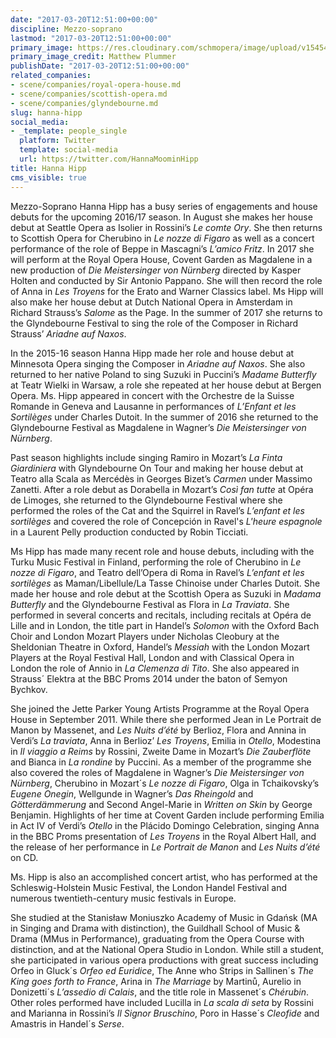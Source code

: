 ```yaml
---
date: "2017-03-20T12:51:00+00:00"
discipline: Mezzo-soprano
lastmod: "2017-03-20T12:51:00+00:00"
primary_image: https://res.cloudinary.com/schmopera/image/upload/v1545409169/media/webhook-uploads/1490014212795/2017-03-20---Hanna_Hipp_pc_Matthew_Plummer.jpg.jpg
primary_image_credit: Matthew Plummer
publishDate: "2017-03-20T12:51:00+00:00"
related_companies:
- scene/companies/royal-opera-house.md
- scene/companies/scottish-opera.md
- scene/companies/glyndebourne.md
slug: hanna-hipp
social_media:
- _template: people_single
  platform: Twitter
  template: social-media
  url: https://twitter.com/HannaMoominHipp
title: Hanna Hipp
cms_visible: true
---
```


Mezzo-Soprano Hanna Hipp has a busy series of engagements and house debuts for the upcoming 2016/17 season. In August she makes her house debut at Seattle Opera as Isolier in Rossini’s *Le comte Ory*.  She then returns to Scottish Opera for Cherubino in *Le nozze di Figaro* as well as a concert performance of the role of Beppe in Mascagni’s *L’amico Fritz*. In 2017 she will perform at the Royal Opera House, Covent Garden as Magdalene in a new production of *Die Meistersinger von Nürnberg* directed by Kasper Holten and conducted by Sir Antonio Pappano. She will then record the role of Anna in *Les Troyens* for the Erato and Warner Classics label. Ms Hipp will also make her house debut at Dutch National Opera in Amsterdam in Richard Strauss’s *Salome* as the Page. In the summer of 2017 she returns to the Glyndebourne Festival to sing the role of the Composer in Richard Strauss’ *Ariadne auf Naxos*.

In the 2015-16 season Hanna Hipp made her role and house debut at Minnesota Opera singing the Composer in *Ariadne auf Naxos*. She also returned to her native Poland to sing Suzuki in Puccini’s *Madame Butterfly* at Teatr Wielki in Warsaw, a role she repeated at her house debut at Bergen Opera. Ms. Hipp appeared in concert with the Orchestre de la Suisse Romande in Geneva and Lausanne in performances of *L’Enfant et les Sortilèges* under Charles Dutoit. In the summer of 2016 she returned to the Glyndebourne Festival as Magdalene in Wagner’s *Die Meistersinger von Nürnberg*.

Past season highlights include singing Ramiro in Mozart’s *La Finta Giardiniera* with Glyndebourne On Tour and making her house debut at Teatro alla Scala as Mercédès in Georges Bizet’s *Carmen* under Massimo Zanetti. After a role debut as Dorabella in Mozart’s *Così fan tutte* at Opéra de Limoges, she returned to the Glyndebourne Festival where she performed the roles of the Cat and the Squirrel in Ravel’s *L’enfant et les sortilèges* and covered the role of Concepción in Ravel's *L'heure espagnole* in a Laurent Pelly production conducted by Robin Ticciati.

Ms Hipp has made many recent role and house debuts, including with the Turku Music Festival in Finland, performing the role of Cherubino in *Le nozze di Figaro*, and Teatro dell’Opera di Roma in Ravel’s *L’enfant et les sortilèges* as Maman/Libellule/La Tasse Chinoise under Charles Dutoit. She made her house and role debut at the Scottish Opera as Suzuki in *Madama Butterfly* and the Glyndebourne Festival as Flora in *La Traviata*. She performed in several concerts and recitals, including recitals at Opéra de Lille and in London, the title part in Handel’s *Solomon* with the Oxford Bach Choir and London Mozart Players under Nicholas Cleobury at the Sheldonian Theatre in Oxford, Handel’s *Messiah* with the London Mozart Players at the Royal Festival Hall, London and with Classical Opera in London the role of Annio in *La Clemenza di Tito*. She also appeared in Strauss´ Elektra at the BBC Proms 2014 under the baton of Semyon Bychkov.

She joined the Jette Parker Young Artists Programme at the Royal Opera House in September 2011. While there she performed Jean in Le Portrait de Manon by Massenet, and *Les Nuits d’été* by Berlioz, Flora and Annina in Verdi’s *La traviata*, Anna in Berlioz’ *Les Troyens*, Emilia in *Otello*, Modestina in *Il viaggio a Reims* by Rossini, Zweite Dame in Mozart’s *Die Zauberflöte* and Bianca in *La rondine* by Puccini. As a member of the programme she also covered the roles of Magdalene in Wagner’s *Die Meistersinger von Nürnberg*, Cherubino in Mozart´s *Le nozze di Figaro*, Olga in Tchaikovsky’s *Eugene Onegin*, Wellgunde in Wagner’s *Das Rheingold* and *Götterdämmerung* and Second Angel-Marie in *Written on Skin* by George Benjamin. Highlights of her time at Covent Garden include performing Emilia in Act IV of Verdi’s *Otello* in the Plácido Domingo Celebration, singing Anna in the BBC Proms presentation of *Les Troyens* in the Royal Albert Hall, and the release of her performance in *Le Portrait de Manon* and *Les Nuits d’été* on CD.

Ms. Hipp is also an accomplished concert artist, who has performed at the Schleswig-Holstein Music Festival, the London Handel Festival and numerous twentieth-century music festivals in Europe.

She studied at the Stanisław Moniuszko Academy of Music in Gdańsk (MA in Singing and Drama with distinction), the Guildhall School of Music & Drama (MMus in Performance), graduating from the Opera Course with distinction, and at the National Opera Studio in London. While still a student, she participated in various opera productions with great success including Orfeo in Gluck´s *Orfeo ed Euridice*, The Anne who Strips in Sallinen´s *The King goes forth to France*, Arina in *The Marriage* by Martinů, Aurelio in Donizetti´s *L’assedio di Calais*, and the title role in Massenet´s *Chérubin*. Other roles performed have included Lucilla in *La scala di seta* by Rossini and Marianna in Rossini’s *Il Signor Bruschino*, Poro in Hasse´s *Cleofide* and Amastris in Handel´s *Serse*.
